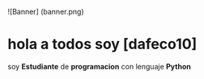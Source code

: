 ![Banner] (banner.png)

# hola a todos soy [dafeco10]

soy **Estudiante** de **programacion** con lenguaje **Python**
